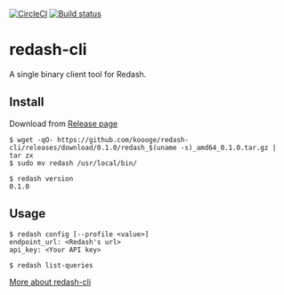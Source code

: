 [![CircleCI](https://circleci.com/gh/koooge/redash-cli/tree/master.svg?style=svg)](https://circleci.com/gh/koooge/redash-cli/tree/master)
[![Build status](https://ci.appveyor.com/api/projects/status/l41n2c8ini09ppuv/branch/master?svg=true)](https://ci.appveyor.com/project/koooge/redash-cli/branch/master)

# redash-cli
A single binary client tool for Redash.

## Install
Download from [Release page](https://github.com/koooge/redash-cli/releases)

```
$ wget -qO- https://github.com/koooge/redash-cli/releases/download/0.1.0/redash_$(uname -s)_amd64_0.1.0.tar.gz | tar zx
$ sudo mv redash /usr/local/bin/

$ redash version
0.1.0
```

## Usage
```
$ redash config [--profile <value>]
endpoint_url: <Redash's url>
api_key: <Your API key>

$ redash list-queries
```

[More about redash-cli](/doc/redash.md)
